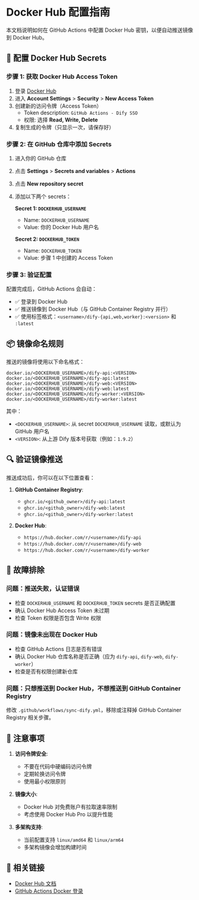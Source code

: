 # Docker Hub 配置指南

本文档说明如何在 GitHub Actions 中配置 Docker Hub 密钥，以便自动推送镜像到 Docker Hub。

## 🔑 配置 Docker Hub Secrets

### 步骤 1: 获取 Docker Hub Access Token

1. 登录 [Docker Hub](https://hub.docker.com/)
2. 进入 **Account Settings** > **Security** > **New Access Token**
3. 创建新的访问令牌（Access Token）
   - Token description: `GitHub Actions - Dify SSO`
   - 权限: 选择 **Read, Write, Delete**
4. 复制生成的令牌（只显示一次，请保存好）

### 步骤 2: 在 GitHub 仓库中添加 Secrets

1. 进入你的 GitHub 仓库
2. 点击 **Settings** > **Secrets and variables** > **Actions**
3. 点击 **New repository secret**
4. 添加以下两个 secrets：

   **Secret 1: `DOCKERHUB_USERNAME`**
   - Name: `DOCKERHUB_USERNAME`
   - Value: 你的 Docker Hub 用户名

   **Secret 2: `DOCKERHUB_TOKEN`**
   - Name: `DOCKERHUB_TOKEN`
   - Value: 步骤 1 中创建的 Access Token

### 步骤 3: 验证配置

配置完成后，GitHub Actions 会自动：
- ✅ 登录到 Docker Hub
- ✅ 推送镜像到 Docker Hub（与 GitHub Container Registry 并行）
- ✅ 使用标签格式：`<username>/dify-{api,web,worker}:<version>` 和 `:latest`

## 📦 镜像命名规则

推送的镜像将使用以下命名格式：

```
docker.io/<DOCKERHUB_USERNAME>/dify-api:<VERSION>
docker.io/<DOCKERHUB_USERNAME>/dify-api:latest
docker.io/<DOCKERHUB_USERNAME>/dify-web:<VERSION>
docker.io/<DOCKERHUB_USERNAME>/dify-web:latest
docker.io/<DOCKERHUB_USERNAME>/dify-worker:<VERSION>
docker.io/<DOCKERHUB_USERNAME>/dify-worker:latest
```

其中：
- `<DOCKERHUB_USERNAME>`: 从 secret `DOCKERHUB_USERNAME` 读取，或默认为 GitHub 用户名
- `<VERSION>`: 从上游 Dify 版本号获取（例如：`1.9.2`）

## 🔍 验证镜像推送

推送成功后，你可以在以下位置查看：

1. **GitHub Container Registry**:
   - `ghcr.io/<github_owner>/dify-api:latest`
   - `ghcr.io/<github_owner>/dify-web:latest`
   - `ghcr.io/<github_owner>/dify-worker:latest`

2. **Docker Hub**:
   - `https://hub.docker.com/r/<username>/dify-api`
   - `https://hub.docker.com/r/<username>/dify-web`
   - `https://hub.docker.com/r/<username>/dify-worker`

## 🚨 故障排除

### 问题：推送失败，认证错误
- 检查 `DOCKERHUB_USERNAME` 和 `DOCKERHUB_TOKEN` secrets 是否正确配置
- 确认 Docker Hub Access Token 未过期
- 检查 Token 权限是否包含 Write 权限

### 问题：镜像未出现在 Docker Hub
- 检查 GitHub Actions 日志是否有错误
- 确认 Docker Hub 仓库名称是否正确（应为 `dify-api`, `dify-web`, `dify-worker`）
- 检查是否有权限创建新仓库

### 问题：只想推送到 Docker Hub，不想推送到 GitHub Container Registry
修改 `.github/workflows/sync-dify.yml`，移除或注释掉 GitHub Container Registry 相关步骤。

## 📝 注意事项

1. **访问令牌安全**: 
   - 不要在代码中硬编码访问令牌
   - 定期轮换访问令牌
   - 使用最小权限原则

2. **镜像大小**:
   - Docker Hub 对免费账户有拉取速率限制
   - 考虑使用 Docker Hub Pro 以提升性能

3. **多架构支持**:
   - 当前配置支持 `linux/amd64` 和 `linux/arm64`
   - 多架构镜像会增加构建时间

## 🔗 相关链接

- [Docker Hub 文档](https://docs.docker.com/docker-hub/)
- [GitHub Actions Docker 登录](https://github.com/docker/login-action)

